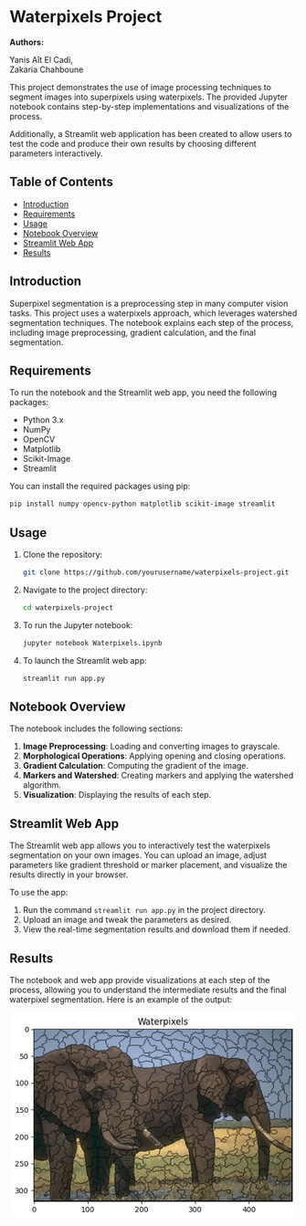 # Waterpixels Project

**Authors:**

Yanis Aît El Cadi,  
Zakaria Chahboune

This project demonstrates the use of image processing techniques to segment images into superpixels using waterpixels. The provided Jupyter notebook contains step-by-step implementations and visualizations of the process.

Additionally, a Streamlit web application has been created to allow users to test the code and produce their own results by choosing different parameters interactively.

## Table of Contents
- [Introduction](#introduction)
- [Requirements](#requirements)
- [Usage](#usage)
- [Notebook Overview](#notebook-overview)
- [Streamlit Web App](#streamlit-web-app)
- [Results](#results)

## Introduction
Superpixel segmentation is a preprocessing step in many computer vision tasks. This project uses a waterpixels approach, which leverages watershed segmentation techniques. The notebook explains each step of the process, including image preprocessing, gradient calculation, and the final segmentation.

## Requirements
To run the notebook and the Streamlit web app, you need the following packages:
- Python 3.x
- NumPy
- OpenCV
- Matplotlib
- Scikit-Image
- Streamlit

You can install the required packages using pip:
```sh
pip install numpy opencv-python matplotlib scikit-image streamlit
```

## Usage
1. Clone the repository:
   ```sh
   git clone https://github.com/yourusername/waterpixels-project.git
   ```
2. Navigate to the project directory:
   ```sh
   cd waterpixels-project
   ```
3. To run the Jupyter notebook:
   ```sh
   jupyter notebook Waterpixels.ipynb
   ```
4. To launch the Streamlit web app:
   ```sh
   streamlit run app.py
   ```

## Notebook Overview
The notebook includes the following sections:
1. **Image Preprocessing**: Loading and converting images to grayscale.
2. **Morphological Operations**: Applying opening and closing operations.
3. **Gradient Calculation**: Computing the gradient of the image.
4. **Markers and Watershed**: Creating markers and applying the watershed algorithm.
5. **Visualization**: Displaying the results of each step.

## Streamlit Web App
The Streamlit web app allows you to interactively test the waterpixels segmentation on your own images. You can upload an image, adjust parameters like gradient threshold or marker placement, and visualize the results directly in your browser.

To use the app:
1. Run the command `streamlit run app.py` in the project directory.
2. Upload an image and tweak the parameters as desired.
3. View the real-time segmentation results and download them if needed.

## Results
The notebook and web app provide visualizations at each step of the process, allowing you to understand the intermediate results and the final waterpixel segmentation. Here is an example of the output:

![Waterpixel Segmentation](output.png)

